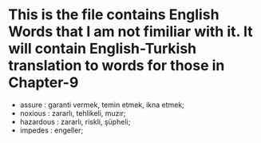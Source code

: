 # This is the file contains English Words that I am not fimiliar with it. It will contain English-Turkish translation to words for those in Chapter-9
- assure : garanti vermek, temin etmek, ikna etmek;
- noxious : zararlı, tehlikeli, muzır;
- hazardous : zararlı, riskli, şüpheli;
- impedes : engeller;
